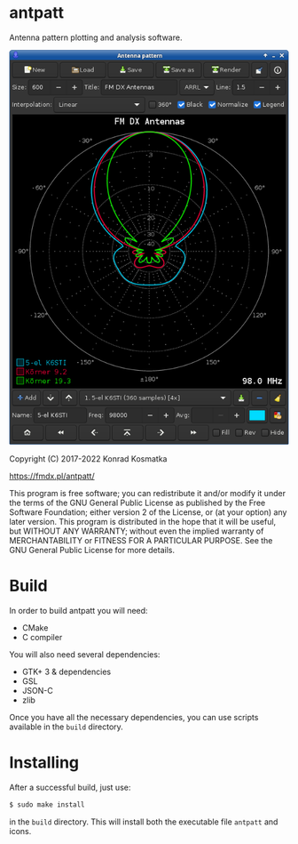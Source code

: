 antpatt
=======

Antenna pattern plotting and analysis software.

![Screenshot](/antpatt.png?raw=true)

Copyright (C) 2017-2022  Konrad Kosmatka

https://fmdx.pl/antpatt/

This program is free software; you can redistribute it and/or modify it under the terms of the GNU General Public License as published by the Free Software Foundation; either version 2 of the License, or (at your option) any later version.
This program is distributed in the hope that it will be useful, but WITHOUT ANY WARRANTY; without even the implied warranty of MERCHANTABILITY or FITNESS FOR A PARTICULAR PURPOSE. See the GNU General Public License for more details.

# Build
In order to build antpatt you will need:
- CMake
- C compiler

You will also need several dependencies:
- GTK+ 3 & dependencies
- GSL
- JSON-C
- zlib

Once you have all the necessary dependencies, you can use scripts available in the `build` directory.

# Installing
After a successful build, just use:
```sh
$ sudo make install
```
in the `build` directory. This will install both the executable file `antpatt` and icons.

